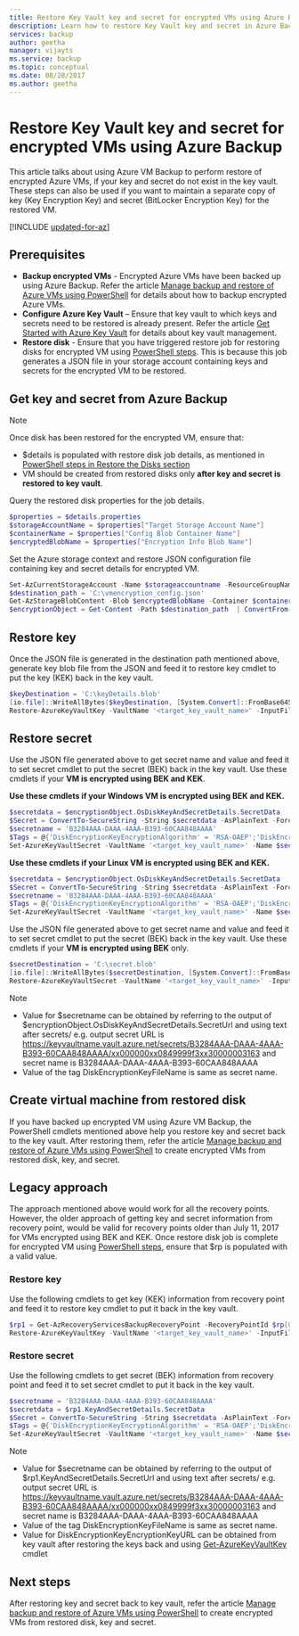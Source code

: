 ```yaml
---
title: Restore Key Vault key and secret for encrypted VMs using Azure Backup
description: Learn how to restore Key Vault key and secret in Azure Backup using PowerShell
services: backup
author: geetha
manager: vijayts
ms.service: backup
ms.topic: conceptual
ms.date: 08/28/2017
ms.author: geetha
---
```

# Restore Key Vault key and secret for encrypted VMs using Azure Backup

This article talks about using Azure VM Backup to perform restore of encrypted Azure VMs, if your key and secret do not exist in the key vault. These steps can also be used if you want to maintain a separate copy of key (Key Encryption Key) and secret (BitLocker Encryption Key) for the restored VM.

[!INCLUDE [updated-for-az](../../includes/updated-for-az.md)]

## Prerequisites

* **Backup encrypted VMs** - Encrypted Azure VMs have been backed up using Azure Backup. Refer the article [Manage backup and restore of Azure VMs using PowerShell](backup-azure-vms-automation.md) for details about how to backup encrypted Azure VMs.
* **Configure Azure Key Vault** – Ensure that key vault to which keys and secrets need to be restored is already present. Refer the article [Get Started with Azure Key Vault](../key-vault/key-vault-get-started.md) for details about key vault management.
* **Restore disk** - Ensure that you have triggered restore job for restoring disks for encrypted VM using [PowerShell steps](backup-azure-vms-automation.md#restore-an-azure-vm). This is because this job generates a JSON file in your storage account containing keys and secrets for the encrypted VM to be restored.

## Get key and secret from Azure Backup

> [!NOTE]
> Once disk has been restored for the encrypted VM, ensure that:
> * $details is populated with restore disk job details, as mentioned in [PowerShell steps in Restore the Disks section](backup-azure-vms-automation.md#restore-an-azure-vm)
> * VM should be created from restored disks only **after key and secret is restored to key vault**.

Query the restored disk properties for the job details.

```powershell
$properties = $details.properties
$storageAccountName = $properties["Target Storage Account Name"]
$containerName = $properties["Config Blob Container Name"]
$encryptedBlobName = $properties["Encryption Info Blob Name"]
```

Set the Azure storage context and restore JSON configuration file containing key and secret details for encrypted VM.

```powershell
Set-AzCurrentStorageAccount -Name $storageaccountname -ResourceGroupName '<rg-name>'
$destination_path = 'C:\vmencryption_config.json'
Get-AzStorageBlobContent -Blob $encryptedBlobName -Container $containerName -Destination $destination_path
$encryptionObject = Get-Content -Path $destination_path  | ConvertFrom-Json
```

## Restore key

Once the JSON file is generated in the destination path mentioned above, generate key blob file from the JSON and feed it to restore key cmdlet to put the key (KEK) back in the key vault.

```powershell
$keyDestination = 'C:\keyDetails.blob'
[io.file]::WriteAllBytes($keyDestination, [System.Convert]::FromBase64String($encryptionObject.OsDiskKeyAndSecretDetails.KeyBackupData))
Restore-AzureKeyVaultKey -VaultName '<target_key_vault_name>' -InputFile $keyDestination
```

## Restore secret

Use the JSON file generated above to get secret name and value and feed it to set secret cmdlet to put the secret (BEK) back in the key vault. Use these cmdlets if your **VM is encrypted using BEK and KEK**.

**Use these cmdlets if your Windows VM is encrypted using BEK and KEK.**

```powershell
$secretdata = $encryptionObject.OsDiskKeyAndSecretDetails.SecretData
$Secret = ConvertTo-SecureString -String $secretdata -AsPlainText -Force
$secretname = 'B3284AAA-DAAA-4AAA-B393-60CAA848AAAA'
$Tags = @{'DiskEncryptionKeyEncryptionAlgorithm' = 'RSA-OAEP';'DiskEncryptionKeyFileName' = 'B3284AAA-DAAA-4AAA-B393-60CAA848AAAA.BEK';'DiskEncryptionKeyEncryptionKeyURL' = $encryptionObject.OsDiskKeyAndSecretDetails.KeyUrl;'MachineName' = 'vm-name'}
Set-AzureKeyVaultSecret -VaultName '<target_key_vault_name>' -Name $secretname -SecretValue $Secret -ContentType  'Wrapped BEK' -Tags $Tags
```

**Use these cmdlets if your Linux VM is encrypted using BEK and KEK.**

```powershell
$secretdata = $encryptionObject.OsDiskKeyAndSecretDetails.SecretData
$Secret = ConvertTo-SecureString -String $secretdata -AsPlainText -Force
$secretname = 'B3284AAA-DAAA-4AAA-B393-60CAA848AAAA'
$Tags = @{'DiskEncryptionKeyEncryptionAlgorithm' = 'RSA-OAEP';'DiskEncryptionKeyFileName' = 'LinuxPassPhraseFileName';'DiskEncryptionKeyEncryptionKeyURL' = $encryptionObject.OsDiskKeyAndSecretDetails.KeyUrl;'MachineName' = 'vm-name'}
Set-AzureKeyVaultSecret -VaultName '<target_key_vault_name>' -Name $secretname -SecretValue $Secret -ContentType  'Wrapped BEK' -Tags $Tags
```

Use the JSON file generated above to get secret name and value and feed it to set secret cmdlet to put the secret (BEK) back in the key vault. Use these cmdlets if your **VM is encrypted using BEK** only.

```powershell
$secretDestination = 'C:\secret.blob'
[io.file]::WriteAllBytes($secretDestination, [System.Convert]::FromBase64String($encryptionObject.OsDiskKeyAndSecretDetails.KeyVaultSecretBackupData))
Restore-AzureKeyVaultSecret -VaultName '<target_key_vault_name>' -InputFile $secretDestination -Verbose
  ```

> [!NOTE]
> * Value for $secretname can be obtained by referring to the output of $encryptionObject.OsDiskKeyAndSecretDetails.SecretUrl and using text after secrets/ e.g. output secret URL is https://keyvaultname.vault.azure.net/secrets/B3284AAA-DAAA-4AAA-B393-60CAA848AAAA/xx000000xx0849999f3xx30000003163 and secret name is B3284AAA-DAAA-4AAA-B393-60CAA848AAAA
> * Value of the tag DiskEncryptionKeyFileName is same as secret name.
>
>

## Create virtual machine from restored disk

If you have backed up encrypted VM using Azure VM Backup, the PowerShell cmdlets mentioned above help you restore key and secret back to the key vault. After restoring them, refer the article [Manage backup and restore of Azure VMs using PowerShell](backup-azure-vms-automation.md#create-a-vm-from-restored-disks) to create encrypted VMs from restored disk, key, and secret.

## Legacy approach

The approach mentioned above would work for all the recovery points. However, the older approach of getting key and secret information from recovery point, would be valid for recovery points older than July 11, 2017 for VMs encrypted using BEK and KEK. Once restore disk job is complete for encrypted VM using [PowerShell steps](backup-azure-vms-automation.md#restore-an-azure-vm), ensure that $rp is populated with a valid value.

### Restore key

Use the following cmdlets to get key (KEK) information from recovery point and feed it to restore key cmdlet to put it back in the key vault.

```powershell
$rp1 = Get-AzRecoveryServicesBackupRecoveryPoint -RecoveryPointId $rp[0].RecoveryPointId -Item $backupItem -KeyFileDownloadLocation 'C:\Users\downloads'
Restore-AzureKeyVaultKey -VaultName '<target_key_vault_name>' -InputFile 'C:\Users\downloads'
```

### Restore secret

Use the following cmdlets to get secret (BEK) information from recovery point and feed it to set secret cmdlet to put it back in the key vault.

```powershell
$secretname = 'B3284AAA-DAAA-4AAA-B393-60CAA848AAAA'
$secretdata = $rp1.KeyAndSecretDetails.SecretData
$Secret = ConvertTo-SecureString -String $secretdata -AsPlainText -Force
$Tags = @{'DiskEncryptionKeyEncryptionAlgorithm' = 'RSA-OAEP';'DiskEncryptionKeyFileName' = 'B3284AAA-DAAA-4AAA-B393-60CAA848AAAA.BEK';'DiskEncryptionKeyEncryptionKeyURL' = 'https://mykeyvault.vault.azure.net:443/keys/KeyName/84daaac999949999030bf99aaa5a9f9';'MachineName' = 'vm-name'}
Set-AzureKeyVaultSecret -VaultName '<target_key_vault_name>' -Name $secretname -SecretValue $secret -Tags $Tags -SecretValue $Secret -ContentType  'Wrapped BEK'
```

> [!NOTE]
> * Value for $secretname can be obtained by referring to the output of $rp1.KeyAndSecretDetails.SecretUrl and using text after secrets/ e.g. output secret URL is https://keyvaultname.vault.azure.net/secrets/B3284AAA-DAAA-4AAA-B393-60CAA848AAAA/xx000000xx0849999f3xx30000003163 and secret name is B3284AAA-DAAA-4AAA-B393-60CAA848AAAA
> * Value of the tag DiskEncryptionKeyFileName is same as secret name.
> * Value for DiskEncryptionKeyEncryptionKeyURL can be obtained from key vault after restoring the keys back and using [Get-AzureKeyVaultKey](https://docs.microsoft.com/powershell/module/az.keyvault/get-azurekeyvaultkey) cmdlet
>
>

## Next steps

After restoring key and secret back to key vault, refer the article [Manage backup and restore of Azure VMs using PowerShell](backup-azure-vms-automation.md#create-a-vm-from-restored-disks) to create encrypted VMs from restored disk, key and secret.
